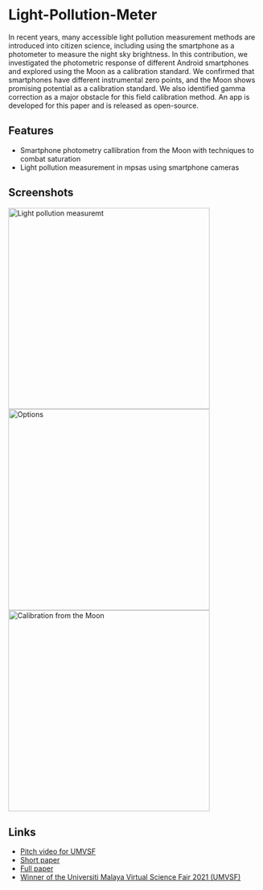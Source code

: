 # Light-Pollution-Meter
In recent years, many accessible light pollution measurement methods are introduced into citizen science, including using the smartphone as a photometer to measure the night sky brightness. In this contribution, we investigated the photometric response of different Android smartphones and explored using the Moon as a calibration standard. We confirmed that smartphones have different instrumental zero points, and the Moon shows promising potential as a calibration standard. We also identified gamma correction as a major obstacle for this field calibration method. An app is developed for this paper and is released as open-source.

## Features
- Smartphone photometry callibration from the Moon with techniques to combat saturation
- Light pollution measurement in mpsas using smartphone cameras

## Screenshots
<img src="https://user-images.githubusercontent.com/42904912/129366709-28f00c59-e44d-42c5-a98b-23dfb7d784f9.jpeg" alt="Light pollution measuremt" height="400"><img src="https://user-images.githubusercontent.com/42904912/129366725-431e5e8b-70b3-4c0a-88d8-c24239317d95.jpeg" alt="Options" height="400"><img src="https://user-images.githubusercontent.com/42904912/129366735-6687be4f-3073-436d-96c5-9cbff4d1a64a.jpeg" alt="Calibration from the Moon" height="400">


## Links

- [Pitch video for UMVSF](https://youtu.be/rWI7Dc8SNxk)
- [Short paper](https://drive.google.com/file/d/177zfkqyieAXbZgJEfdJpwL3a6cdHlF66/view?usp=sharing)
- [Full paper](https://drive.google.com/file/d/10wXDEiaP3Cp8eEAhlSJOvJIwVt1ebWIN/view?usp=sharing)
- [Winner of the Universiti Malaya Virtual Science Fair 2021 (UMVSF)](https://businessscfair.wixsite.com/virtualsciencefair/my-stem-competition)


